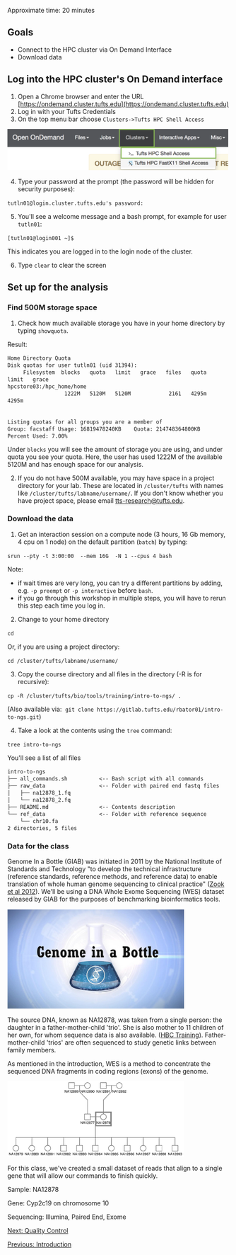 Approximate time: 20 minutes

## Goals
- Connect to the HPC cluster via On Demand Interface
- Download data

## Log into the HPC cluster's On Demand interface
1. Open a Chrome browser and enter the URL [https://ondemand.cluster.tufts.edu](https://ondemand.cluster.tufts.edu)
2. Log in with your Tufts Credentials
3. On the top menu bar choose `Clusters->Tufts HPC Shell Access`

<img src="../img/od_terminal.png" width="500">

4. Type your password at the prompt (the password will be hidden for security purposes):

`tutln01@login.cluster.tufts.edu's password:`

5. You'll see a welcome message and a bash prompt, for example for user `tutln01`:

`[tutln01@login001 ~]$`

This indicates you are logged in to the login node of the cluster.

6. Type `clear` to clear the screen

## Set up for the analysis

### Find 500M storage space

1. Check how much available storage you have in your home directory by typing `showquota`.

Result:
```
Home Directory Quota
Disk quotas for user tutln01 (uid 31394):
     Filesystem  blocks   quota   limit   grace   files   quota   limit   grace
hpcstore03:/hpc_home/home
                  1222M   5120M   5120M            2161   4295m   4295m        


Listing quotas for all groups you are a member of
Group: facstaff	Usage: 16819478240KB	Quota: 214748364800KB	Percent Used: 7.00%
```

Under `blocks` you will see the amount of storage you are using, and under quota you see your quota.
Here, the user has used 1222M of the available 5120M and has enough space for our analysis.

2. If you do not have 500M available, you may have space in a project directory for your lab.
These are located in `/cluster/tufts` with names like `/cluster/tufts/labname/username/`.
If you don't know whether you have project space, please email [tts-research@tufts.edu](mailto:tts-research@tufts.edu).

### Download the data
1. Get an interaction session on a compute node (3 hours, 16 Gb memory, 4 cpu on 1 node) on the default partition (`batch`) by typing:

`srun --pty -t 3:00:00  --mem 16G  -N 1 --cpus 4 bash`

Note: 
- if wait times are very long, you can try a different partitions by adding, e.g. `-p preempt` or `-p interactive` before `bash`.
- if you go through this workshop in multiple steps, you will have to rerun this step each time you log in.

2. Change to your home directory

`cd `

Or, if you are using a project directory:

`cd /cluster/tufts/labname/username/`

3. Copy the course directory and all files in the directory (-R is for recursive):   

`cp -R /cluster/tufts/bio/tools/training/intro-to-ngs/ .`   

(Also available via:  `git clone https://gitlab.tufts.edu/rbator01/intro-to-ngs.git`)

4. Take a look at the contents using the `tree` command:

`tree intro-to-ngs`

You'll see a list of all files
```
intro-to-ngs
├── all_commands.sh          <-- Bash script with all commands
├── raw_data                 <-- Folder with paired end fastq files
│   ├── na12878_1.fq         
│   └── na12878_2.fq
├── README.md                <-- Contents description
└── ref_data                 <-- Folder with reference sequence
    └── chr10.fa
2 directories, 5 files
```

### Data for the class

Genome In a Bottle (GIAB) was initiated in 2011 by the National Institute of Standards and Technology "to develop the technical infrastructure (reference standards, reference methods, and reference data) to enable translation of whole human genome sequencing to clinical practice"
([Zook et al 2012](https://www.nist.gov/programs-projects/genome-bottle)).  We'll be using a DNA Whole Exome Sequencing (WES) dataset released by GIAB for the purposes of benchmarking bioinformatics tools.

<img src="../img/giab.png" width="400">

The source DNA, known as NA12878, was taken from a single person: the daughter in a father-mother-child 'trio'.
She is also mother to 11 children of her own, for whom sequence data is also available. ([HBC Training](https://hbctraining.github.io/In-depth-NGS-Data-Analysis-Course/sessionVI/lessons/01_alignment.html)).
Father-mother-child 'trios' are often sequenced to study genetic links between family members.

As mentioned in the introduction, WES is a method to concentrate the sequenced DNA fragments in coding regions (exons) of the genome.

<img src="../img/NA12878.png" width="400">

For this class, we've created a small dataset of reads that align to a single gene that will allow our commands to finish quickly.

Sample: NA12878

Gene: Cyp2c19 on chromosome 10

Sequencing: Illumina, Paired End, Exome

[Next: Quality Control](02_Quality_Control.md)

[Previous: Introduction](00_Introduction.md)
